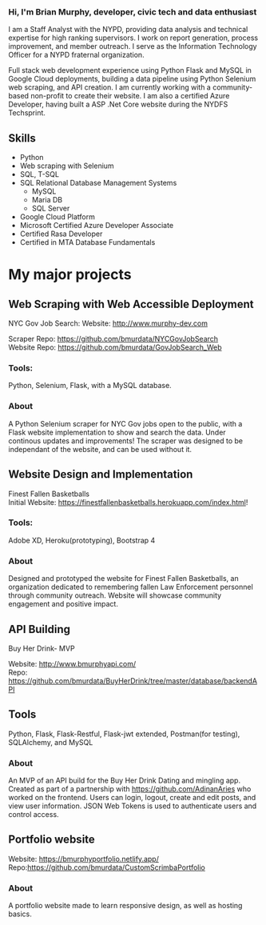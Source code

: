### Hi, I'm Brian Murphy, developer, civic tech and data enthusiast 

  I am a Staff Analyst with the NYPD, providing data analysis and technical expertise for high ranking supervisors. I work on report generation, process improvement, and member outreach. I serve as the Information Technology Officer for a NYPD fraternal organization.

Full stack web development experience using Python Flask and MySQL in Google Cloud deployments, building a data pipeline using Python Selenium web scraping, and API creation. I am currently working with a community-based non-profit to create their website. I am also a certified Azure Developer, having built a ASP .Net Core website during the NYDFS Techsprint.  
## Skills
* Python
* Web scraping with Selenium
* SQL, T-SQL
* SQL Relational Database Management Systems
    * MySQL
    * Maria DB
    * SQL Server
* Google Cloud Platform  
* Microsoft Certified Azure Developer Associate
* Certified Rasa Developer
* Certified in MTA Database Fundamentals   
# My major projects

## Web Scraping with Web Accessible Deployment
NYC Gov Job Search: 
Website: http://www.murphy-dev.com  

Scraper Repo: https://github.com/bmurdata/NYCGovJobSearch  
Website Repo: https://github.com/bmurdata/GovJobSearch_Web  
### Tools: 
  Python, Selenium, Flask, with a MySQL database.  
### About  
  A Python Selenium scraper for NYC Gov jobs open to the public, with a Flask website implementation to show and search the data. Under continous updates and improvements! The scraper was designed to be independant of the website, and can be used without it.
  
## Website Design and Implementation  
Finest Fallen Basketballs  
Initial Website: https://finestfallenbasketballs.herokuapp.com/index.html!  
### Tools: 
  Adobe XD, Heroku(prototyping), Bootstrap 4  
### About
   Designed and prototyped the website for Finest Fallen Basketballs, an organization dedicated to remembering fallen Law Enforcement personnel through community outreach. Website will showcase community engagement and positive impact. 
## API Building  
Buy Her Drink- MVP 

Website: http://www.bmurphyapi.com/  
Repo: https://github.com/bmurdata/BuyHerDrink/tree/master/database/backendAPI
## Tools  
  Python, Flask, Flask-Restful, Flask-jwt extended, Postman(for testing), SQLAlchemy, and MySQL  
### About  
  An MVP of an API build for the Buy Her Drink Dating and mingling app. Created as part of a partnership with https://github.com/AdinanAries who worked on the frontend. Users can login, logout, create and edit posts, and view user information. JSON Web Tokens  is used to authenticate users and control access.  

## Portfolio website

Website: https://bmurphyportfolio.netlify.app/  
Repo:https://github.com/bmurdata/CustomScrimbaPortfolio  

### About  
  A portfolio website made to learn responsive design, as well as hosting basics.

<!--
**bmurdata/bmurdata** is a ✨ _special_ ✨ repository because its `README.md` (this file) appears on your GitHub profile.

Here are some ideas to get you started:

- 🔭 I’m currently working on ...
- 🌱 I’m currently learning ...
- 👯 I’m looking to collaborate on ...
- 🤔 I’m looking for help with ...
- 💬 Ask me about ...
- 📫 How to reach me: ...
- 😄 Pronouns: ...
- ⚡ Fun fact: ...
-->
